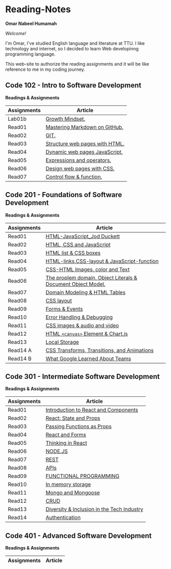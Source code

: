 # Reading-Notes

**Omar Nabeel Humamah**

_Welcome!_

I'm Omar, I've studied English language and literature at TTU. I like technology and internet, so I decided to learn Web developinng programming language.

This web-site to authorize the reading assignments and it will be like reference to me in my coding journey.

## Code 102 - Intro to Software Development

**Readings & Assignments**

| Assignments | Article                                                                                                   |
| ----------- | --------------------------------------------------------------------------------------------------------- |
| Lab01b      | [ Growth Mindset.](https://omarhumamah.github.io/reading-note/Growth)                                     |
| Read01      | [Mastering Markdown on GitHub.](https://omarhumamah.github.io/reading-note/Reflection%20and%20Discussion) |
| Read02      | [GIT.](https://omarhumamah.github.io/reading-note/RevisionsandtheCloud)                                   |
| Read03      | [Structure web pages with HTML.](https://omarhumamah.github.io/reading-note/read03)                       |
| Read04      | [Dynamic web pages JavaScript.](read04.md)                                                                |
| Read05      | [Expressions and operators.](read05.md)                                                                   |
| Read06      | [Design web pages with CSS.](read06.md)                                                                   |
| Read07      | [Control flow & function.](read07.md)                                                                     |

## Code 201 - Foundations of Software Development

**Readings & Assignments**

| Assignments | Article                                                                                    |
| ----------- | ------------------------------------------------------------------------------------------ |
| Read01      | [HTML-JavaScript_Jod Duckett](read201.md)                                                  |
| Read02      | [HTML, CSS and JavaScript](read202.md)                                                     |
| Read03      | [HTML list & CSS boxes](course201/read03/read03.md)                                        |
| Read04      | [HTML-links,CSS-layout & JavaScript-function](course201/read04/read04.md)                  |
| Read05      | [ CSS-HTML Images, color and Text](course201/read05/read05.md)                             |
| Read06      | [The proplem domain, Object Literals & Document Object Model.](course201/read06/read06.md) |
| Read07      | [Domain Modeling & HTML Tables](course201/read07/read07.md)                                |
| Read08      | [CSS layout](course201/read08/read08.md)                                                   |
| Read09      | [Forms & Events](course201/read09/read09.md)                                               |
| Read10      | [Error Handling & Debugging](course201/read10/read10.md)                                   |
| Read11      | [CSS images & audio and video](course201/read11/read11.md)                                 |
| Read12      | [HTML `<canvas>` Element & Chart.js](course201/read12/read12.md)                           |
| Read13      | [Local Storage](course201/read13/read13.md)                                                |
| Read14 A    | [CSS Transforms, Transitions, and Animations](course201/read14a/read14a.md)                |
| Read14 B    | [What Google Learned About Teams](course201/read14b/read14b.md)                            |

## Code 301 - Intermediate Software Development

**Readings & Assignments**

| Assignments | Article                                                           |
| ----------- | ----------------------------------------------------------------- |
| Read01      | [Introduction to React and Components](course301/read01.md)       |
| Read02      | [React: State and Props](course301/read02.md)                     |
| Read03      | [Passing Functions as Props](course301/read03.md)                 |
| Read04      | [React and Forms](course301/read04.md)                            |
| Read05      | [Thinking in React](course301/read05.md)                          |
| Read06      | [NODE.JS](course301/read06.md)                                    |
| Read07      | [REST](course301/read07.md)                                       |
| Read08      | [APIs](course301/read08.md)                                       |
| Read09      | [FUNCTIONAL PROGRAMMING](course301/read09.md)                     |
| Read10      | [In memory storage](course301/read10.md)                          |
| Read11      | [Mongo and Mongoose](course301/read11.md)                         |
| Read12      | [CRUD](course301/read12.md)                                       |
| Read13      | [Diversity & Inclusion in the Tech Industry](course301/read13.md) |
| Read14      | [Authentication](course301/read14.md)                             |

## Code 401 - Advanced Software Development

**Readings & Assignments**

| Assignments | Article |
| ----------- | ------- |
